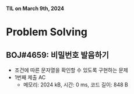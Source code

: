 **TIL on March 9th, 2024**

# Problem Solving
## BOJ#4659: 비밀번호 발음하기
* 조건에 따른 문자열을 확인할 수 있도록 구현하는 문제
* 1번째 제출 AC
    - 메모리: 2024 kB, 시간: 0 ms, 코드 길이: 848 B
